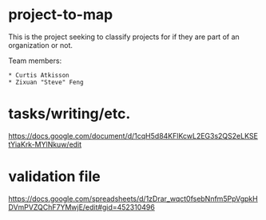 # project-to-map
This is the project seeking to classify projects for if they are part of an organization or not.

Team members:

    * Curtis Atkisson
    * Zixuan "Steve" Feng

# tasks/writing/etc.
https://docs.google.com/document/d/1cqH5d84KFlKcwL2EG3s2QS2eLKSEtYiaKrk-MYlNkuw/edit

# validation file
https://docs.google.com/spreadsheets/d/1zDrar_wqct0fsebNnfm5PpVgpkHDVmPVZQChF7YMwjE/edit#gid=452310496